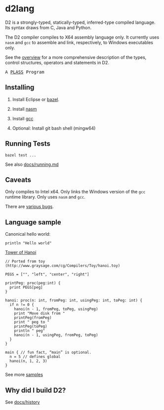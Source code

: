# d2lang

D2 is a strongly-typed, statically-typed, inferred-type compiled language. 
Its syntax draws from C, Java and Python.

The D2 compiler compiles to X64 assembly language only. It currently uses
`nasm` and `gcc` to assemble and link, respectively, to Windows executables only.

See the [overview](docs/overview.md) for a more comprehensive description of the 
types, control structures, operators and statements in D2.

<tt>A <a href="http://www.plasstech.com/a-plass-program">PLASS</a> Program</tt>


## Installing

1. Install Eclipse or [bazel](https://github.com/bazelbuild/bazel).

2. Install [nasm](https://www.nasm.us/)

3. Install [gcc](https://gcc.gnu.org/install/binaries.html)

4. Optional: Install git bash shell (mingw64)


## Running Tests

`bazel test ...`

See also [docs/running.md](docs/running.md)


## Caveats

Only compiles to Intel x64. Only links the Windows version of the `gcc` runtime 
library. Only uses `nasm` and `gcc`. 

There are [various bugs](https://github.com/dplassgit/d2lang/labels/bug).


## Language sample

Canonical hello world:

```
println "Hello world"
```

[Tower of Hanoi](samples/hanoi.d)

```
// Ported from toy (http://www.graysage.com/cg/Compilers/Toy/hanoi.toy)

PEGS = ["", "left", "center", "right"]

printPeg: proc(peg:int) {
  print PEGS[peg]
}

hanoi: proc(n: int, fromPeg: int, usingPeg: int, toPeg: int) {
  if n != 0 {
    hanoi(n - 1, fromPeg, toPeg, usingPeg)
    print "Move disk from "
    printPeg(fromPeg)
    print " peg to "
    printPeg(toPeg)
    println " peg"
    hanoi(n - 1, usingPeg, fromPeg, toPeg)
  }
}

main { // fun fact, “main” is optional.
  n = 5 // defines global
  hanoi(n, 1, 2, 3)
}
```

See more [samples](samples)


## Why did I build D2?

See [docs/history](docs/history.md)
